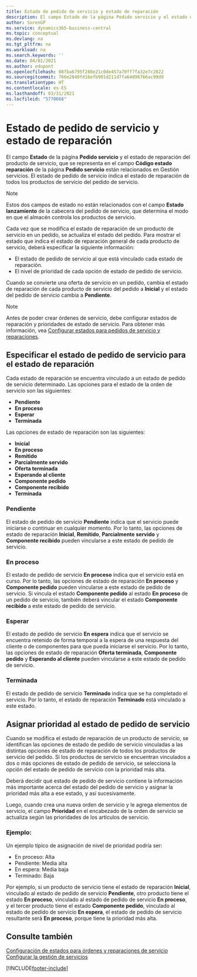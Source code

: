 ```yaml
---
title: Estado de pedido de servicio y estado de reparación
description: El campo Estado de la página Pedido servicio y el estado de reparación del producto de servicio, que se representa en el campo Código estado reparación de la página Pedido servicio están relacionados en Gestión servicios. El estado de pedido de servicio indica el estado de reparación de todos los productos de servicio del pedido de servicio.
author: SorenGP
ms.service: dynamics365-business-central
ms.topic: conceptual
ms.devlang: na
ms.tgt_pltfrm: na
ms.workload: na
ms.search.keywords: ''
ms.date: 04/01/2021
ms.author: edupont
ms.openlocfilehash: 08fba6795f288e21c0de457a70ff7fa32e7c2822
ms.sourcegitcommit: 766e2840fd16efb901d211d7fa64d96766ac99d9
ms.translationtype: HT
ms.contentlocale: es-ES
ms.lasthandoff: 03/31/2021
ms.locfileid: "5770668"
---
```

# <a name="service-order-status-and-repair-status"></a>Estado de pedido de servicio y estado de reparación

El campo **Estado** de la página **Pedido servicio** y el estado de reparación del producto de servicio, que se representa en el campo **Código estado reparación** de la página **Pedido servicio** están relacionados en Gestión servicios. El estado de pedido de servicio indica el estado de reparación de todos los productos de servicio del pedido de servicio.  

> [!NOTE]  
> Estos dos campos de estado no están relacionados con el campo **Estado lanzamiento** de la cabecera del pedido de servicio, que determina el modo en que el almacén controla los productos de servicio.  

Cada vez que se modifica el estado de reparación de un producto de servicio en un pedido, se actualiza el estado del pedido. Para mostrar el estado que indica el estado de reparación general de cada producto de servicio, deberá especificar la siguiente información:  

* El estado de pedido de servicio al que está vinculado cada estado de reparación.  
* El nivel de prioridad de cada opción de estado de pedido de servicio.  

Cuando se convierte una oferta de servicio en un pedido, cambia el estado de reparación de cada producto de servicio del pedido a **Inicial** y el estado del pedido de servicio cambia a **Pendiente**.  

> [!NOTE]
> Antes de poder crear órdenes de servicio, debe configurar estados de reparación y prioridades de estado de servicio. Para obtener más información, vea [Configurar estados para pedidos de servicio y reparaciones](service-order-repair-status.md).

## <a name="specifying-service-order-status-for-repair-status"></a>Especificar el estado de pedido de servicio para el estado de reparación

Cada estado de reparación se encuentra vinculado a un estado de pedido de servicio determinado. Las opciones para el estado de la orden de servicio son las siguientes:

* **Pendiente**
* **En proceso**
* **Esperar**
* **Terminada**

Las opciones de estado de reparación son las siguientes:

* **Inicial**
* **En proceso**
* **Remitido**
* **Parcialmente servido**
* **Oferta terminada**
* **Esperando al cliente**
* **Componente pedido**
* **Componente recibido**
* **Terminada**  

### <a name="pending"></a>Pendiente

El estado de pedido de servicio **Pendiente** indica que el servicio puede iniciarse o continuar en cualquier momento. Por lo tanto, las opciones de estado de reparación **Inicial**, **Remitido**, **Parcialmente servido** y **Componente recibido** pueden vincularse a este estado de pedido de servicio.  

### <a name="in-process"></a>En proceso

El estado de pedido de servicio **En proceso** indica que el servicio está en curso. Por lo tanto, las opciones de estado de reparación **En proceso** y **Componente pedido** pueden vincularse a este estado de pedido de servicio. Si vincula el estado **Componente pedido** al estado **En proceso** de un pedido de servicio, también deberá vincular el estado **Componente recibido** a este estado de pedido de servicio.  

### <a name="on-hold"></a>Esperar

El estado de pedido de servicio **En espera** indica que el servicio se encuentra retenido de forma temporal a la espera de una respuesta del cliente o de componentes para que pueda iniciarse el servicio. Por lo tanto, las opciones de estado de reparación **Oferta terminada**, **Componente pedido** y **Esperando al cliente** pueden vincularse a este estado de pedido de servicio.  

### <a name="finished"></a>Terminada

El estado de pedido de servicio **Terminado** indica que se ha completado el servicio. Por lo tanto, el estado de reparación **Terminado** está vinculado a este estado.  

## <a name="assigning-priority-to-service-order-status"></a>Asignar prioridad al estado de pedido de servicio

Cuando se modifica el estado de reparación de un producto de servicio, se identifican las opciones de estado de pedido de servicio vinculadas a las distintas opciones de estado de reparación de todos los productos de servicio del pedido. Si los productos de servicio se encuentran vinculados a dos o más opciones de estado de pedido de servicio, se selecciona la opción del estado de pedido de servicio con la prioridad más alta.  

Deberá decidir qué estado de pedido de servicio contiene la información más importante acerca del estado del pedido de servicio y asignar la prioridad más alta a ese estado, y así sucesivamente.  

Luego, cuando crea una nueva orden de servicio y le agrega elementos de servicio, el campo **Prioridad** en el encabezado de la orden de servicio se actualiza según las prioridades de los artículos de servicio.  

### <a name="example"></a>Ejemplo:

Un ejemplo típico de asignación de nivel de prioridad podría ser:  

* En proceso: Alta  
* Pendiente: Media alta  
* En espera: Media baja  
* Terminado: Baja  

Por ejemplo, si un producto de servicio tiene el estado de reparación **Inicial**, vinculado al estado de pedido de servicio **Pendiente**, otro producto tiene el estado **En proceso**, vinculado al estado de pedido de servicio **En proceso**, y el tercer producto tiene el estado **Componente pedido**, vinculado al estado de pedido de servicio **En espera**, el estado de pedido de servicio resultante será **En proceso**, porque tiene la prioridad más alta.  

## <a name="see-also"></a>Consulte también

[Configuración de estados para órdenes y reparaciones de servicio](service-order-repair-status.md)  
[Configurar la gestión de servicios](service-setup-service.md)  


[!INCLUDE[footer-include](includes/footer-banner.md)]
